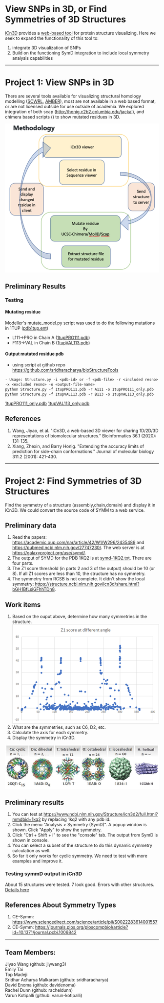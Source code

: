 # View SNPs in 3D, or Find Symmetries of 3D Structures

[iCn3D](https://github.com/ncbi/icn3d) provides a [web-based tool](https://www.ncbi.nlm.nih.gov/Structure/icn3d/full.html?mmdbid=1TUP&showanno=1&show2d=1&showsets=1) for protein structure visualizing. Here we seek to expand the functionality of this tool to:
1. integrate 3D visualization of SNPs
2. Build on the functioning SymD integration to include local symmetry analysis capabilities

---

# Project 1: View SNPs in 3D
There are several tools available for visualizing structural homology modelling ([SCWRL](http://dunbrack.fccc.edu/scwrl4/SCWRL4.php), [AMBER](https://ambermd.org/)), most are not available in a web based format, or are not licensed outside for use outside of academia. We explored integration of both scap (http://honig.c2b2.columbia.edu/jackal), and chimera based scripts () to show mutated residues in 3D.


![Methodology](project1/flowchart.png)

## Preliminary Results

### Testing 

#### Mutating residue
Modeller's mutate\_model.py script was used to do the following mutations in 1TUP ([pdb1tup.ent](project1/pdb1tup.ent))
- L111-\>PRO in Chain A ([1tupPRO111.pdb](project1/1tupPRO111.pdb))
- F113-\>VAL in Chain B ([1tupVAL113.pdb](project1/1tupVAL113.pdb))

#### Output mutated residue pdb
- using script at github repo https://github.com/sridharacharya/bioStructureTools
```
- Usage: Structure.py -i <pdb-id> or -f <pdb-file> -r <included resno> -x <excluded resno> -o <output-file-name>
python Structure.py -f 1tupPRO111.pdb -r A111 -o 1tupPRO111_only.pdb 
python Structure.py -f 1tupVAL113.pdb -r B113 -o 1tupVAL113_only.pdb 
```
[1tupPRO111_only.pdb](project1/1tupPRO111_only.pdb)
[1tupVAL113_only.pdb](project1/1tupVAL113_only.pdb)


## References
1. Wang, Jiyao, et al. "iCn3D, a web-based 3D viewer for sharing 1D/2D/3D representations of biomolecular structures." Bioinformatics 36.1 (2020): 131-135.
2. Xiang, Zhexin, and Barry Honig. "Extending the accuracy limits of prediction for side-chain conformations." Journal of molecular biology 311.2 (2001): 421-430.

---

# Project 2: Find Symmetries of 3D Structures
Find the symmetry of a structure (assembly,chain,domain) and display it in iCn3D. We could convert the source code of SYMM to a web service.

## Preliminary data
1. Read the papers: https://academic.oup.com/nar/article/42/W1/W296/2435489 and https://pubmed.ncbi.nlm.nih.gov/27747230/. The web server is at https://galaxyproject.org/use/symd/.
2. The output of SYMD for the PDB 1KQ2 is at [symd-1KQ2.txt](https://github.com/STRIDES-Codes/Find-Symmetries-of-3D-Structures/blob/main/symd-1KQ2.txt). There are four parts. 
3. The Z1 score threshold (in parts 2 and 3 of the output) should be 10 (or 8). If all Z1 scores are less than 10, the structure has no symmetry.
4. The symmetry from RCSB is not complete. It didn't show the local symmetry: https://structure.ncbi.nlm.nih.gov/icn3d/share.html?bGH1BfLsiGFhhTDn8.

## Work items
1. Based on the ouput above, determine how many symmetries in the structure.
![Z1 scores](https://github.com/STRIDES-Codes/Find-Symmetries-of-3D-Structures/blob/main/z1score_angle.png?raw=true)
2. What are the symmetries, such as C6, D2, etc.
3. Calculate the axis for each symmetry.
4. Display the symmetry in iCn3D.


![Symmetry Types](https://github.com/STRIDES-Codes/Find-Symmetries-of-3D-Structures/blob/main/symmetriescategory-horizontal.jpg?raw=true)

## Preliminary results
1. You can test at https://www.ncbi.nlm.nih.gov/Structure/icn3d2/full.html?mmdbid=1kq2 by replacing 1kq2 with any pdb id. 
2. Click the menu "Analysis > Symmetry (SymD)". A popup window is shown. Click "Apply" to show the symmetry.
3. Click "Ctrl + Shift + i" to see the "console" tab. The output from SymD is shown in console.
4. You can select a subset of the structure to do this dynamic symmetry calculation as well.
5. So far it only works for cyclic symmetry. We need to test with more examples and improve it.

### Testing symmD output in iCn3D
About 15 structures were tested. 7 look good. Errors with other structures.
[Details here](project2/icn3d.symm.tests.pdf)

## References About Symmetry Types
1. CE-Symm: https://www.sciencedirect.com/science/article/pii/S0022283614001557
2. CE-Symm: https://journals.plos.org/ploscompbiol/article?id=10.1371/journal.pcbi.1006842

---

## Team Members:
Jiyao Wang (github: jiywang3)  
Emily Tai  
Top Madeji  
Sridhar Acharya Malkaram (github: sridharacharya)  
David Enoma (github: davidenoma)  
Rachel Dunn (github: racheldunn)  
Varun Kotipalli (github: varun-kotipalli)
